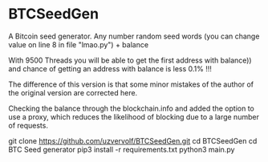 # BTCSeedGen
A Bitcoin seed generator. Any number random seed words (you can change value on line 8 in file "lmao.py") + balance

With 9500 Threads you will be able to get the first address with balance)) and chance of getting an address with balance is less 0.1% !!!

The difference of this version is that some minor mistakes of the author of the original version are corrected here. 

Checking the balance through the blockchain.info and added the option to use a proxy, which reduces the likelihood of blocking due to a large number of requests.

git clone https://github.com/uzvervolf/BTCSeedGen.git
cd BTCSeedGen
cd BTC Seed generator
pip3 install -r requirements.txt
python3 main.py
